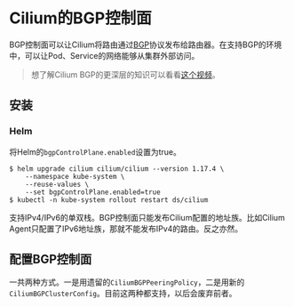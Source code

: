 # Cilium的BGP控制面

BGP控制面可以让Cilium将路由通过[BGP](https://datatracker.ietf.org/doc/html/rfc4271)协议发布给路由器。在支持BGP的环境中，可以让Pod、Service的网络能够从集群外部访问。

> 想了解Cilium BGP的更深层的知识可以看看[这个视频](https://www.youtube.com/watch?v=Tv0R6VxyWhc)。

## 安装

### Helm

将Helm的`bgpControlPlane.enabled`设置为true。

```shell
$ helm upgrade cilium cilium/cilium --version 1.17.4 \
    --namespace kube-system \
    --reuse-values \
    --set bgpControlPlane.enabled=true
$ kubectl -n kube-system rollout restart ds/cilium
```

支持IPv4/IPv6的单双栈。BGP控制面只能发布Cilium配置的地址族。比如Cilium Agent只配置了IPv6地址族，那就不能发布IPv4的路由。反之亦然。

## 配置BGP控制面

一共两种方式。一是用遗留的`CiliumBGPPeeringPolicy`，二是用新的`CiliumBGPClusterConfig`。目前这两种都支持，以后会废弃前者。